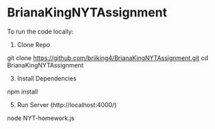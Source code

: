 # BrianaKingNYTAssignment

To run the code locally:

1. Clone Repo

git clone https://github.com/briiking4/BrianaKingNYTAssignment.git 
cd BrianaKingNYTAssignment

3. Install Dependencies

npm install

5. Run Server (http://localhost:4000/)

node NYT-homework.js
